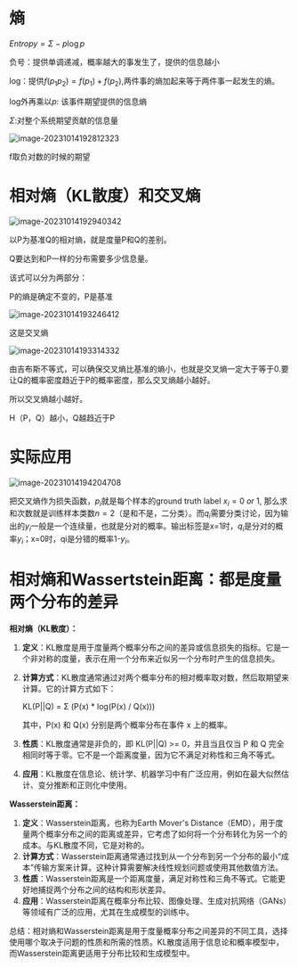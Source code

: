 # 熵

$Entropy=\Sigma-p\log p$

负号：提供单调递减，概率越大的事发生了，提供的信息越小

log：提供$f(p_1p_2)=f(p_1)+f(p_2)$,两件事的熵加起来等于两件事一起发生的熵。

log外再乘以$p$: 该事件期望提供的信息熵

$\Sigma$:对整个系统期望贡献的信息量



![image-20231014192812323](C:/Users/1649019876/AppData/Roaming/Typora/typora-user-images/image-20231014192812323.png)

f取负对数的时候的期望

# 相对熵（KL散度）和交叉熵

![image-20231014192940342](C:/Users/1649019876/AppData/Roaming/Typora/typora-user-images/image-20231014192940342.png)

以P为基准Q的相对熵，就是度量P和Q的差别。

Q要达到和P一样的分布需要多少信息量。

该式可以分为两部分：

P的熵是确定不变的，P是基准

![image-20231014193246412](C:/Users/1649019876/AppData/Roaming/Typora/typora-user-images/image-20231014193246412.png)

这是交叉熵

![image-20231014193314332](C:/Users/1649019876/AppData/Roaming/Typora/typora-user-images/image-20231014193314332.png)

由吉布斯不等式，可以确保交叉熵比基准的熵小，也就是交叉熵一定大于等于0.要让Q的概率密度趋近于P的概率密度，那么交叉熵越小越好。

所以交叉熵越小越好。

H（P，Q）越小，Q越趋近于P



# 实际应用

![image-20231014194204708](C:/Users/1649019876/AppData/Roaming/Typora/typora-user-images/image-20231014194204708.png)

把交叉熵作为损失函数，$p_i$就是每个样本的ground truth label $x_i=0\ or\ 1$, 那么求和次数就是训练样本类数$n=2$（是和不是，二分类）。而$q_i$需要分类讨论，因为输出的$y_i$一般是一个连续量，也就是分对的概率。输出标签是x=1时，$q_i$是分对的概率$y_i$；x=0时，qi是分错的概率1-$y_i$。







# 相对熵和Wassertstein距离：都是度量两个分布的差异

**相对熵（KL散度）：**

1. **定义**：KL散度是用于度量两个概率分布之间的差异或信息损失的指标。它是一个非对称的度量，表示在用一个分布来近似另一个分布时产生的信息损失。

2. **计算方式**：KL散度通常通过对两个概率分布的相对概率取对数，然后取期望来计算。它的计算方式如下：

   KL(P||Q) = Σ (P(x) * log(P(x) / Q(x)))

   其中，P(x) 和 Q(x) 分别是两个概率分布在事件 x 上的概率。

3. **性质**：KL散度通常是非负的，即 KL(P||Q) >= 0，并且当且仅当 P 和 Q 完全相同时等于零。它不是一个距离度量，因为它不满足对称性和三角不等式。

4. **应用**：KL散度在信息论、统计学、机器学习中有广泛应用，例如在最大似然估计、变分推断和正则化中使用。

**Wasserstein距离：**

1. **定义**：Wasserstein距离，也称为Earth Mover's Distance（EMD），用于度量两个概率分布之间的距离或差异，它考虑了如何将一个分布转化为另一个的成本。与KL散度不同，它是对称的。
2. **计算方式**：Wasserstein距离通常通过找到从一个分布到另一个分布的最小“成本”传输方案来计算。这种计算需要解决线性规划问题或使用其他数值方法。
3. **性质**：Wasserstein距离是一个距离度量，满足对称性和三角不等式。它能更好地捕捉两个分布之间的结构和形状差异。
4. **应用**：Wasserstein距离在概率分布比较、图像处理、生成对抗网络（GANs）等领域有广泛的应用，尤其在生成模型的训练中。

总结：相对熵和Wasserstein距离是用于度量概率分布之间差异的不同工具，选择使用哪个取决于问题的性质和所需的性质。KL散度适用于信息论和概率模型中，而Wasserstein距离更适用于分布比较和生成模型中。
